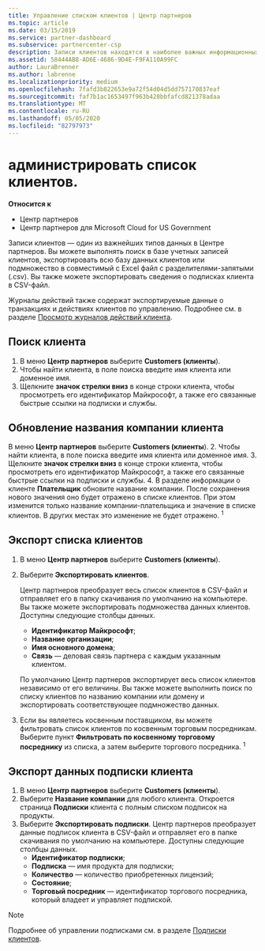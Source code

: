 ```yaml
---
title: Управление списком клиентов | Центр партнеров
ms.topic: article
ms.date: 03/15/2019
ms.service: partner-dashboard
ms.subservice: partnercenter-csp
description: Записи клиентов находятся в наиболее важных информационных ресурсах. Узнайте, как просматривать, искать, обновлять и экспортировать данные в списке клиентов.
ms.assetid: 58444AB8-AD6E-4686-9D4E-F9FA110A99FC
author: LauraBrenner
ms.author: labrenne
ms.localizationpriority: medium
ms.openlocfilehash: 7fafd3b822653e9a72f54d04d5dd757170837eaf
ms.sourcegitcommit: faf7b1ac1653497f963b428bbfafcd821378adaa
ms.translationtype: MT
ms.contentlocale: ru-RU
ms.lasthandoff: 05/05/2020
ms.locfileid: "82797973"
---
```

# <a name="manage-your-customer-list"></a>администрировать список клиентов.

**Относится к**

-  Центр партнеров
-  Центр партнеров для Microsoft Cloud for US Government


Записи клиентов — один из важнейших типов данных в Центре партнеров. Вы можете выполнять поиск в базе учетных записей клиентов, экспортировать всю базу данных клиентов или подмножество в совместимый с Excel файл с разделителями-запятыми (.csv). Вы также можете экспортировать сведения о подписках клиента в CSV-файл.

Журналы действий также содержат экспортируемые данные о транзакциях и действиях клиентов по управлению. Подробнее см. в разделе [Просмотр журналов действий клиента](activity-logs.md).


## <a name="search-for-a-customer"></a>Поиск клиента

1.  В меню **Центр партнеров** выберите **Customers (клиенты**).
2.  Чтобы найти клиента, в поле поиска введите имя клиента или доменное имя.
3.  Щелкните **значок стрелки вниз** в конце строки клиента, чтобы просмотреть его идентификатор Майкрософт, а также его связанные быстрые ссылки на подписки и службы.

## <a name="update-a-customers-company-name"></a>Обновление названия компании клиента

В меню **Центр партнеров** выберите **Customers (клиенты**).
2.  Чтобы найти клиента, в поле поиска введите имя клиента или доменное имя.
3.  Щелкните **значок стрелки вниз** в конце строки клиента, чтобы просмотреть его идентификатор Майкрософт, а также его связанные быстрые ссылки на подписки и службы.
4.  В разделе информации о клиенте **Плательщик** обновите название компании. После сохранения нового значения оно будет отражено в списке клиентов. При этом изменится только название компании-плательщика и значение в списке клиентов. В других местах это изменение не будет отражено.
<sup>1</sup>
## <a name="export-your-customer-list"></a>Экспорт списка клиентов

1.  В меню **Центр партнеров** выберите **Customers (клиенты**).
2.  Выберите **Экспортировать клиентов**.

    Центр партнеров преобразует весь список клиентов в CSV-файл и отправляет его в папку скачивания по умолчанию на компьютере. Вы также можете экспортировать подмножества данных клиентов. Доступны следующие столбцы данных.

    -   **Идентификатор Майкрософт**;
    -   **Название организации**;
    -   **Имя основного домена**;
    -   **Связь** — деловая связь партнера с каждым указанным клиентом.

    По умолчанию Центр партнеров экспортирует весь список клиентов независимо от его величины. Вы также можете выполнить поиск по списку клиентов по названию компании или домену и экспортировать соответствующее подмножество данных.

3.  Если вы являетесь косвенным поставщиком, вы можете фильтровать список клиентов по косвенным торговым посредникам. Выберите пункт **Фильтровать по косвенному торговому посреднику** из списка, а затем выберите торгового посредника.
<sup>1</sup>

## <a name="export-customer-subscription-information"></a>Экспорт данных подписки клиента

1.  В меню **Центр партнеров** выберите **Customers (клиенты**).
2.  Выберите **Название компании** для любого клиента. Откроется страница **Подписки** клиента с полным списком подписок на продукты.
3.  Выберите **Экспортировать подписки**. Центр партнеров преобразует данные подписок клиента в CSV-файл и отправляет его в папке скачивания по умолчанию на компьютере. Доступны следующие столбцы данных.
    -   **Идентификатор подписки**;
    -   **Подписка** — имя продукта для подписки;
    -   **Количество** — количество приобретенных лицензий;
    -   **Состояние**;
    -   **Торговый посредник** — идентификатор торгового посредника, который владеет и управляет подпиской.

> [!NOTE]  
> Подробнее об управлении подписками см. в разделе [Подписки клиентов](customer-subscriptions.md).

     

 

 



